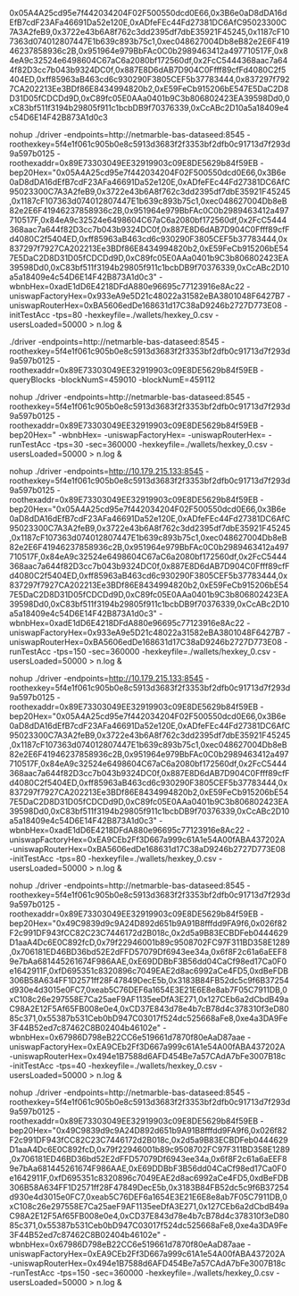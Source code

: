 0x05A4A25cd95e7f442034204F02F500550dcd0E66,0x3B6e0aD8dDA16dEfB7cdF23AFa46691Da52e120E,0xADfeFEc44Fd27381DC6AfC95023300C7A3A2feB9,0x3722e43b6A8f762c3dd2395df7dbE35921F45245,0x1187cF107363d074012807447E1b639c893b75c1,0xec048627004Db8eB82e2E6F41946237858936c2B,0x951964e979BbFAc0C0b2989463412a497710517F,0x84eA9c32524e6498604C67aC6a2080bf172560df,0x2FcC5444368aac7a644f82D3cc7b043b9324DC0f,0x887E8D6dAB7D904C0Ffff89cfFd4080C2f5404ED,0xff85963aB463cd6c930290F3805CEF5b37783444,0x837297f7927CA202213Ee3BDf86E8434994820b2,0xE59FeCb915206bE547E5DaC2D8D31D05fCDCDd9D,0xC89fc05E0AAa0401b9C3b806802423EA39598Dd0,0xC83bf511f3194b29805f911c1bcbDB9f70376339,0xCcABc2D10a5a18409e4c54D6E14F42B873A1d0c3

nohup ./driver -endpoints=http://netmarble-bas-dataseed:8545 -roothexkey=5f4e1f061c905b0e8c5913d3683f2f3353bf2dfb0c91713d7f293d9a597b0125 -roothexaddr=0x89E73303049EE32919903c09E8DE5629b84f59EB -bep20Hex="0x05A4A25cd95e7f442034204F02F500550dcd0E66,0x3B6e0aD8dDA16dEfB7cdF23AFa46691Da52e120E,0xADfeFEc44Fd27381DC6AfC95023300C7A3A2feB9,0x3722e43b6A8f762c3dd2395df7dbE35921F45245,0x1187cF107363d074012807447E1b639c893b75c1,0xec048627004Db8eB82e2E6F41946237858936c2B,0x951964e979BbFAc0C0b2989463412a497710517F,0x84eA9c32524e6498604C67aC6a2080bf172560df,0x2FcC5444368aac7a644f82D3cc7b043b9324DC0f,0x887E8D6dAB7D904C0Ffff89cfFd4080C2f5404ED,0xff85963aB463cd6c930290F3805CEF5b37783444,0x837297f7927CA202213Ee3BDf86E8434994820b2,0xE59FeCb915206bE547E5DaC2D8D31D05fCDCDd9D,0xC89fc05E0AAa0401b9C3b806802423EA39598Dd0,0xC83bf511f3194b29805f911c1bcbDB9f70376339,0xCcABc2D10a5a18409e4c54D6E14F42B873A1d0c3" -wbnbHex=0xadE1dD6E4218DFdA880e96695c77123916e8Ac22 -uniswapFactoryHex=0x933eA9e5D21c48022a31582eBA3801048F6427B7 -uniswapRouterHex=0xBA5606edDe168631d17C38aD9246b2727D773E08 -initTestAcc -tps=80  -hexkeyfile=./wallets/hexkey_0.csv -usersLoaded=50000 > n.log &

./driver -endpoints=http://netmarble-bas-dataseed:8545  -roothexkey=5f4e1f061c905b0e8c5913d3683f2f3353bf2dfb0c91713d7f293d9a597b0125 -roothexaddr=0x89E73303049EE32919903c09E8DE5629b84f59EB -queryBlocks -blockNumS=459010 -blockNumE=459112


nohup ./driver -endpoints=http://netmarble-bas-dataseed:8545 -roothexkey=5f4e1f061c905b0e8c5913d3683f2f3353bf2dfb0c91713d7f293d9a597b0125 -roothexaddr=0x89E73303049EE32919903c09E8DE5629b84f59EB -bep20Hex=" -wbnbHex= -uniswapFactoryHex= -uniswapRouterHex=   -runTestAcc -tps=30 -sec=360000 -hexkeyfile=./wallets/hexkey_0.csv -usersLoaded=50000 > n.log &

nohup ./driver -endpoints=http://10.179.215.133:8545 -roothexkey=5f4e1f061c905b0e8c5913d3683f2f3353bf2dfb0c91713d7f293d9a597b0125 -roothexaddr=0x89E73303049EE32919903c09E8DE5629b84f59EB -bep20Hex="0x05A4A25cd95e7f442034204F02F500550dcd0E66,0x3B6e0aD8dDA16dEfB7cdF23AFa46691Da52e120E,0xADfeFEc44Fd27381DC6AfC95023300C7A3A2feB9,0x3722e43b6A8f762c3dd2395df7dbE35921F45245,0x1187cF107363d074012807447E1b639c893b75c1,0xec048627004Db8eB82e2E6F41946237858936c2B,0x951964e979BbFAc0C0b2989463412a497710517F,0x84eA9c32524e6498604C67aC6a2080bf172560df,0x2FcC5444368aac7a644f82D3cc7b043b9324DC0f,0x887E8D6dAB7D904C0Ffff89cfFd4080C2f5404ED,0xff85963aB463cd6c930290F3805CEF5b37783444,0x837297f7927CA202213Ee3BDf86E8434994820b2,0xE59FeCb915206bE547E5DaC2D8D31D05fCDCDd9D,0xC89fc05E0AAa0401b9C3b806802423EA39598Dd0,0xC83bf511f3194b29805f911c1bcbDB9f70376339,0xCcABc2D10a5a18409e4c54D6E14F42B873A1d0c3" -wbnbHex=0xadE1dD6E4218DFdA880e96695c77123916e8Ac22 -uniswapFactoryHex=0x933eA9e5D21c48022a31582eBA3801048F6427B7 -uniswapRouterHex=0xBA5606edDe168631d17C38aD9246b2727D773E08   -runTestAcc -tps=150 -sec=360000 -hexkeyfile=./wallets/hexkey_0.csv -usersLoaded=50000 > n.log &


nohup ./driver -endpoints=http://10.179.215.133:8545 -roothexkey=5f4e1f061c905b0e8c5913d3683f2f3353bf2dfb0c91713d7f293d9a597b0125 -roothexaddr=0x89E73303049EE32919903c09E8DE5629b84f59EB -bep20Hex="0x05A4A25cd95e7f442034204F02F500550dcd0E66,0x3B6e0aD8dDA16dEfB7cdF23AFa46691Da52e120E,0xADfeFEc44Fd27381DC6AfC95023300C7A3A2feB9,0x3722e43b6A8f762c3dd2395df7dbE35921F45245,0x1187cF107363d074012807447E1b639c893b75c1,0xec048627004Db8eB82e2E6F41946237858936c2B,0x951964e979BbFAc0C0b2989463412a497710517F,0x84eA9c32524e6498604C67aC6a2080bf172560df,0x2FcC5444368aac7a644f82D3cc7b043b9324DC0f,0x887E8D6dAB7D904C0Ffff89cfFd4080C2f5404ED,0xff85963aB463cd6c930290F3805CEF5b37783444,0x837297f7927CA202213Ee3BDf86E8434994820b2,0xE59FeCb915206bE547E5DaC2D8D31D05fCDCDd9D,0xC89fc05E0AAa0401b9C3b806802423EA39598Dd0,0xC83bf511f3194b29805f911c1bcbDB9f70376339,0xCcABc2D10a5a18409e4c54D6E14F42B873A1d0c3" -wbnbHex=0xadE1dD6E4218DFdA880e96695c77123916e8Ac22 -uniswapFactoryHex=0xEA9CEb2Ff3D667a999c61A1e54A00fABA437202A -uniswapRouterHex=0xBA5606edDe168631d17C38aD9246b2727D773E08  -initTestAcc -tps=80   -hexkeyfile=./wallets/hexkey_0.csv -usersLoaded=50000 > n.log &


nohup ./driver -endpoints=http://netmarble-bas-dataseed:8545 -roothexkey=5f4e1f061c905b0e8c5913d3683f2f3353bf2dfb0c91713d7f293d9a597b0125 -roothexaddr=0x89E73303049EE32919903c09E8DE5629b84f59EB -bep20Hex="0x49C9839d9c9A24D892d651b9A91B8fffdd9FA9f6,0x026f82F2c991DF943fCC82C23C7446172d2B018c,0x2d5a9B83ECBDFeb0444629D1aaA4Dc6E0C892fcD,0x79f22946001b89c9508702FC97F311BD358E1289,0x706181ED46BD36bd52E2dFFD57079Df6943ee34a,0x6f8F2c61a6aEEF89e7bAa681445261674F986AAE,0xE69DDBbF3B56dd04CaCf98ed17Ca0F0e1642911F,0xfD695351c8320896c7049EAE2d8ac6992aCe4FD5,0xdBeFDB306B58A634FF1D2571ff28F47849DecE5b,0x3183B84FB52dc5c9f6B37254d930e4d3015e0FC7,0xeab5C76DEF6a1654E3E21E6E8e8ab7F05C7911DB,0xC108c26e297558E7Ca25aeF9AF1135eeDfA3E271,0x127CEb6a2dCbdB49aC98A2E12F5Af65FB008e0e4,0xCD37E843d78e4b7cB78d4c378310f3eD8085c371,0x55387b531Ceb0bD947C03017f524dc525668aFe8,0xe4a3DA9Fe3F44B52ed7c87462C8B02404b46102e" -wbnbHex=0x67986D798eB22CC6e519661d7870f80eAaD87aae -uniswapFactoryHex=0xEA9CEb2Ff3D667a999c61A1e54A00fABA437202A -uniswapRouterHex=0x494e1B7588d6AFD454Be7a57CAdA7bFe3007B18c -initTestAcc -tps=40  -hexkeyfile=./wallets/hexkey_0.csv -usersLoaded=50000 > n.log &


nohup ./driver -endpoints=http://netmarble-bas-dataseed:8545 -roothexkey=5f4e1f061c905b0e8c5913d3683f2f3353bf2dfb0c91713d7f293d9a597b0125 -roothexaddr=0x89E73303049EE32919903c09E8DE5629b84f59EB -bep20Hex="0x49C9839d9c9A24D892d651b9A91B8fffdd9FA9f6,0x026f82F2c991DF943fCC82C23C7446172d2B018c,0x2d5a9B83ECBDFeb0444629D1aaA4Dc6E0C892fcD,0x79f22946001b89c9508702FC97F311BD358E1289,0x706181ED46BD36bd52E2dFFD57079Df6943ee34a,0x6f8F2c61a6aEEF89e7bAa681445261674F986AAE,0xE69DDBbF3B56dd04CaCf98ed17Ca0F0e1642911F,0xfD695351c8320896c7049EAE2d8ac6992aCe4FD5,0xdBeFDB306B58A634FF1D2571ff28F47849DecE5b,0x3183B84FB52dc5c9f6B37254d930e4d3015e0FC7,0xeab5C76DEF6a1654E3E21E6E8e8ab7F05C7911DB,0xC108c26e297558E7Ca25aeF9AF1135eeDfA3E271,0x127CEb6a2dCbdB49aC98A2E12F5Af65FB008e0e4,0xCD37E843d78e4b7cB78d4c378310f3eD8085c371,0x55387b531Ceb0bD947C03017f524dc525668aFe8,0xe4a3DA9Fe3F44B52ed7c87462C8B02404b46102e" -wbnbHex=0x67986D798eB22CC6e519661d7870f80eAaD87aae -uniswapFactoryHex=0xEA9CEb2Ff3D667a999c61A1e54A00fABA437202A -uniswapRouterHex=0x494e1B7588d6AFD454Be7a57CAdA7bFe3007B18c -runTestAcc -tps=150 -sec=360000 -hexkeyfile=./wallets/hexkey_0.csv -usersLoaded=50000 > n.log &
